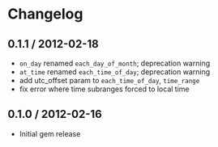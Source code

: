# Changelog

## 0.1.1 / 2012-02-18

- `on_day` renamed `each_day_of_month`; deprecation warning
- `at_time` renamed `each_time_of_day`; deprecation warning
- add utc_offset param to `each_time_of_day`, `time_range`
- fix error where time subranges forced to local time

## 0.1.0 / 2012-02-16

- Initial gem release
